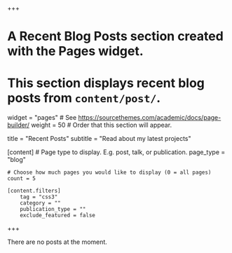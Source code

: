 +++
# A Recent Blog Posts section created with the Pages widget.
# This section displays recent blog posts from `content/post/`.

widget = "pages"  # See https://sourcethemes.com/academic/docs/page-builder/
weight = 50  # Order that this section will appear.

title = "Recent Posts"
subtitle = "Read about my latest projects"

[content]
	# Page type to display. E.g. post, talk, or publication.
	page_type = "blog"

	# Choose how much pages you would like to display (0 = all pages)
	count = 5

	[content.filters]
		tag = "css3"
		category = ""
		publication_type = ""
		exclude_featured = false
+++

There are no posts at the moment.